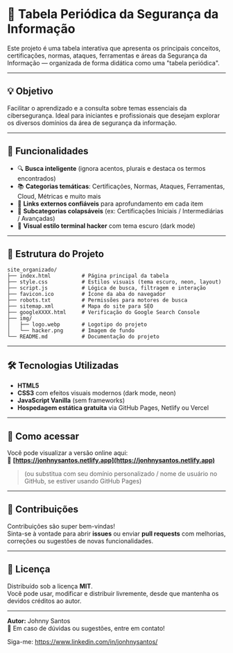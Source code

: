 # 🔐 Tabela Periódica da Segurança da Informação

Este projeto é uma tabela interativa que apresenta os principais conceitos, certificações, normas, ataques, ferramentas e áreas da Segurança da Informação — organizada de forma didática como uma "tabela periódica".

---

## 💡 Objetivo

Facilitar o aprendizado e a consulta sobre temas essenciais da cibersegurança. Ideal para iniciantes e profissionais que desejam explorar os diversos domínios da área de segurança da informação.

---

## 🧩 Funcionalidades

- 🔍 **Busca inteligente** (ignora acentos, plurais e destaca os termos encontrados)  
- 📚 **Categorias temáticas**: Certificações, Normas, Ataques, Ferramentas, Cloud, Métricas e muito mais  
- 🔗 **Links externos confiáveis** para aprofundamento em cada item  
- 📂 **Subcategorias colapsáveis** (ex: Certificações Iniciais / Intermediárias / Avançadas)  
- 🌙 **Visual estilo terminal hacker** com tema escuro (dark mode)

---

## 📁 Estrutura do Projeto

```
site_organizado/
├── index.html          # Página principal da tabela
├── style.css           # Estilos visuais (tema escuro, neon, layout)
├── script.js           # Lógica de busca, filtragem e interação
├── favicon.ico         # Ícone da aba do navegador
├── robots.txt          # Permissões para motores de busca
├── sitemap.xml         # Mapa do site para SEO
├── googleXXXX.html     # Verificação do Google Search Console
├── img/
│   ├── logo.webp       # Logotipo do projeto
│   └── hacker.png      # Imagem de fundo
└── README.md           # Documentação do projeto
```

---

## 🛠️ Tecnologias Utilizadas

- **HTML5**
- **CSS3** com efeitos visuais modernos (dark mode, neon)
- **JavaScript Vanilla** (sem frameworks)
- **Hospedagem estática gratuita** via GitHub Pages, Netlify ou Vercel

---

## 🚀 Como acessar

Você pode visualizar a versão online aqui:  
🔗 **[https://jonhnysantos.netlify.app](https://jonhnysantos.netlify.app)**

> (ou substitua com seu domínio personalizado / nome de usuário no GitHub, se estiver usando GitHub Pages)

---

## 🤝 Contribuições

Contribuições são super bem-vindas!  
Sinta-se à vontade para abrir **issues** ou enviar **pull requests** com melhorias, correções ou sugestões de novas funcionalidades.

---

## 📜 Licença

Distribuído sob a licença **MIT**.  
Você pode usar, modificar e distribuir livremente, desde que mantenha os devidos créditos ao autor.

---

**Autor:** Johnny Santos  
📧 Em caso de dúvidas ou sugestões, entre em contato!

Siga-me: https://www.linkedin.com/in/jonhnysantos/